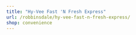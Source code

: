 ```yaml
---
title: "Hy-Vee Fast 'N Fresh Express"
url: /robbinsdale/hy-vee-fast-n-fresh-express/
shop: convenience
---
```


